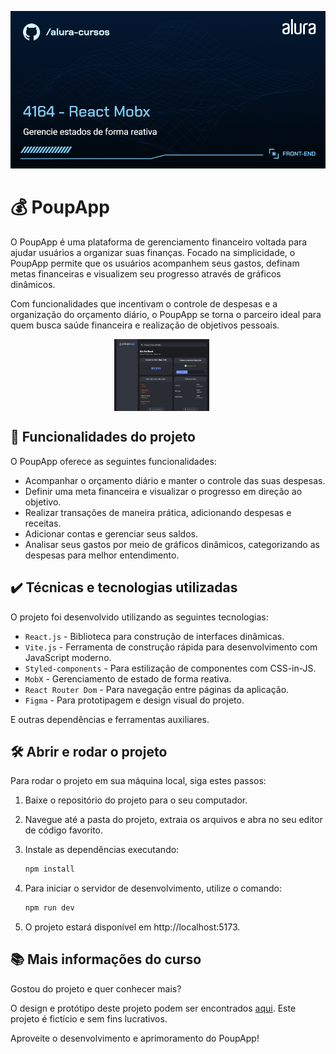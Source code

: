 ![PoupApp](thumb.png)

# 💰 PoupApp

O PoupApp é uma plataforma de gerenciamento financeiro voltada para ajudar usuários a organizar suas finanças. Focado na simplicidade, o PoupApp permite que os usuários acompanhem seus gastos, definam metas financeiras e visualizem seu progresso através de gráficos dinâmicos. 

Com funcionalidades que incentivam o controle de despesas e a organização do orçamento diário, o PoupApp se torna o parceiro ideal para quem busca saúde financeira e realização de objetivos pessoais.

<p align="center">
  <img src="./poupapp-home.png" alt="Página Inicial" width="30%" style="vertical-align: top; margin-right: 20px;" />
</p>

## 🔨 Funcionalidades do projeto

O PoupApp oferece as seguintes funcionalidades:

- Acompanhar o orçamento diário e manter o controle das suas despesas.
- Definir uma meta financeira e visualizar o progresso em direção ao objetivo.
- Realizar transações de maneira prática, adicionando despesas e receitas.
- Adicionar contas e gerenciar seus saldos.
- Analisar seus gastos por meio de gráficos dinâmicos, categorizando as despesas para melhor entendimento.

## ✔️ Técnicas e tecnologias utilizadas

O projeto foi desenvolvido utilizando as seguintes tecnologias:

- `React.js` - Biblioteca para construção de interfaces dinâmicas.
- `Vite.js` - Ferramenta de construção rápida para desenvolvimento com JavaScript moderno.
- `Styled-components` - Para estilização de componentes com CSS-in-JS.
- `MobX` - Gerenciamento de estado de forma reativa.
- `React Router Dom` - Para navegação entre páginas da aplicação.
- `Figma` - Para prototipagem e design visual do projeto.

E outras dependências e ferramentas auxiliares.

## 🛠️ Abrir e rodar o projeto

Para rodar o projeto em sua máquina local, siga estes passos:

1. Baixe o repositório do projeto para o seu computador.

2. Navegue até a pasta do projeto, extraia os arquivos e abra no seu editor de código favorito. 

3. Instale as dependências executando:

    ```bash
    npm install
    ```

4. Para iniciar o servidor de desenvolvimento, utilize o comando:

    ```bash
    npm run dev
    ```

5. O projeto estará disponível em http://localhost:5173.

## 📚 Mais informações do curso

Gostou do projeto e quer conhecer mais?

O design e protótipo deste projeto podem ser encontrados [aqui](https://www.figma.com/community/file/1425141851641585452). Este projeto é fictício e sem fins lucrativos. 

Aproveite o desenvolvimento e aprimoramento do PoupApp!